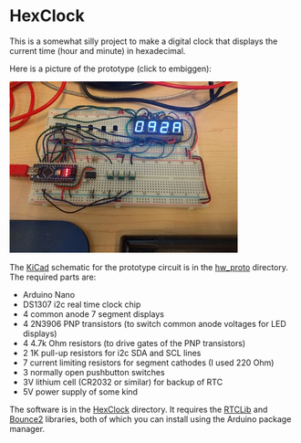 # HexClock

This is a somewhat silly project to make a digital clock that displays the current time (hour and minute) in hexadecimal.

Here is a picture of the prototype (click to embiggen):

<a href="pic.jpg"><img alt="HexClock prototype" src="pic-sm.jpg"></a>

The [KiCad](http://kicad-pcb.org/) schematic for the prototype circuit is in the [hw\_proto](hw_proto) directory.  The required parts are:

* Arduino Nano
* DS1307 i2c real time clock chip
* 4 common anode 7 segment displays
* 4 2N3906 PNP transistors (to switch common anode voltages for LED displays)
* 4 4.7k Ohm resistors (to drive gates of the PNP transistors)
* 2 1K pull-up resistors for i2c SDA and SCL lines
* 7 current limiting resistors for segment cathodes (I used 220 Ohm)
* 3 normally open pushbutton switches
* 3V lithium cell (CR2032 or similar) for backup of RTC
* 5V power supply of some kind

The software is in the [HexClock](HexClock) directory.  It requires the [RTCLib](https://github.com/adafruit/RTClib) and [Bounce2](https://github.com/thomasfredericks/Bounce2) libraries, both of which you can install using the Arduino package manager.
